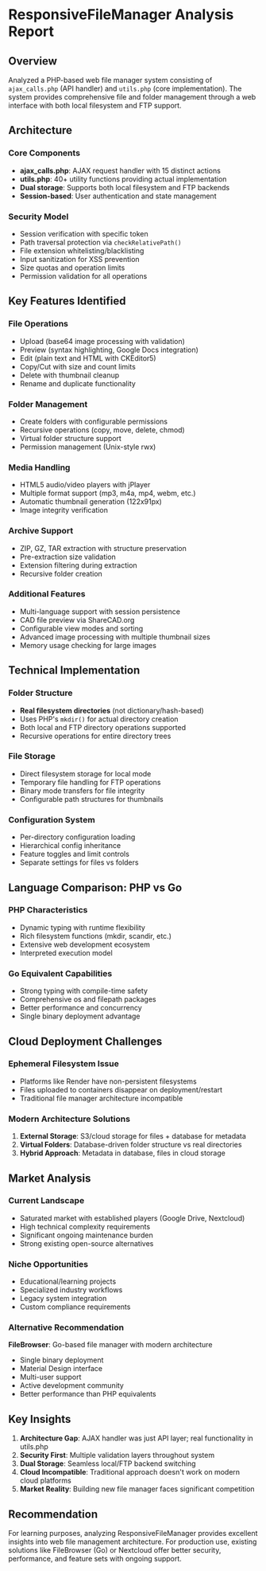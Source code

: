 # ResponsiveFileManager Analysis Report

## Overview
Analyzed a PHP-based web file manager system consisting of `ajax_calls.php` (API handler) and `utils.php` (core implementation). The system provides comprehensive file and folder management through a web interface with both local filesystem and FTP support.

## Architecture

### Core Components
- **ajax_calls.php**: AJAX request handler with 15 distinct actions
- **utils.php**: 40+ utility functions providing actual implementation
- **Dual storage**: Supports both local filesystem and FTP backends
- **Session-based**: User authentication and state management

### Security Model
- Session verification with specific token
- Path traversal protection via `checkRelativePath()`
- File extension whitelisting/blacklisting
- Input sanitization for XSS prevention
- Size quotas and operation limits
- Permission validation for all operations

## Key Features Identified

### File Operations
- Upload (base64 image processing with validation)
- Preview (syntax highlighting, Google Docs integration)
- Edit (plain text and HTML with CKEditor5)
- Copy/Cut with size and count limits
- Delete with thumbnail cleanup
- Rename and duplicate functionality

### Folder Management
- Create folders with configurable permissions
- Recursive operations (copy, move, delete, chmod)
- Virtual folder structure support
- Permission management (Unix-style rwx)

### Media Handling
- HTML5 audio/video players with jPlayer
- Multiple format support (mp3, m4a, mp4, webm, etc.)
- Automatic thumbnail generation (122x91px)
- Image integrity verification

### Archive Support
- ZIP, GZ, TAR extraction with structure preservation
- Pre-extraction size validation
- Extension filtering during extraction
- Recursive folder creation

### Additional Features
- Multi-language support with session persistence
- CAD file preview via ShareCAD.org
- Configurable view modes and sorting
- Advanced image processing with multiple thumbnail sizes
- Memory usage checking for large images

## Technical Implementation

### Folder Structure
- **Real filesystem directories** (not dictionary/hash-based)
- Uses PHP's `mkdir()` for actual directory creation
- Both local and FTP directory operations supported
- Recursive operations for entire directory trees

### File Storage
- Direct filesystem storage for local mode
- Temporary file handling for FTP operations
- Binary mode transfers for file integrity
- Configurable path structures for thumbnails

### Configuration System
- Per-directory configuration loading
- Hierarchical config inheritance
- Feature toggles and limit controls
- Separate settings for files vs folders

## Language Comparison: PHP vs Go

### PHP Characteristics
- Dynamic typing with runtime flexibility
- Rich filesystem functions (mkdir, scandir, etc.)
- Extensive web development ecosystem
- Interpreted execution model

### Go Equivalent Capabilities
- Strong typing with compile-time safety
- Comprehensive os and filepath packages
- Better performance and concurrency
- Single binary deployment advantage

## Cloud Deployment Challenges

### Ephemeral Filesystem Issue
- Platforms like Render have non-persistent filesystems
- Files uploaded to containers disappear on deployment/restart
- Traditional file manager architecture incompatible

### Modern Architecture Solutions
1. **External Storage**: S3/cloud storage for files + database for metadata
2. **Virtual Folders**: Database-driven folder structure vs real directories
3. **Hybrid Approach**: Metadata in database, files in cloud storage

## Market Analysis

### Current Landscape
- Saturated market with established players (Google Drive, Nextcloud)
- High technical complexity requirements
- Significant ongoing maintenance burden
- Strong existing open-source alternatives

### Niche Opportunities
- Educational/learning projects
- Specialized industry workflows
- Legacy system integration
- Custom compliance requirements

### Alternative Recommendation
**FileBrowser**: Go-based file manager with modern architecture
- Single binary deployment
- Material Design interface
- Multi-user support
- Active development community
- Better performance than PHP equivalents

## Key Insights

1. **Architecture Gap**: AJAX handler was just API layer; real functionality in utils.php
2. **Security First**: Multiple validation layers throughout system
3. **Dual Storage**: Seamless local/FTP backend switching
4. **Cloud Incompatible**: Traditional approach doesn't work on modern cloud platforms
5. **Market Reality**: Building new file manager faces significant competition

## Recommendation

For learning purposes, analyzing ResponsiveFileManager provides excellent insights into web file management architecture. For production use, existing solutions like FileBrowser (Go) or Nextcloud offer better security, performance, and feature sets with ongoing support.